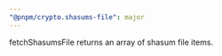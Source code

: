 ```yaml
---
"@pnpm/crypto.shasums-file": major
---
```


fetchShasumsFile returns an array of shasum file items.
